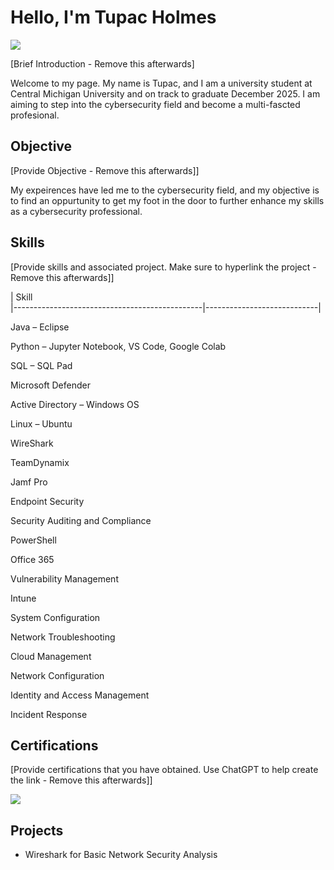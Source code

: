 # Hello, I'm Tupac Holmes
<a href="https://www.linkedin.com/in/tupacholmes/"><img src="https://img.shields.io/badge/-LinkedIn-0072b1?&style=for-the-badge&logo=linkedin&logoColor=white" /></a>

[Brief Introduction - Remove this afterwards]

Welcome to my page. My name is Tupac, and I am a university student at Central Michigan University and on track to graduate December 2025. I am aiming to step into the cybersecurity field and become a multi-fascted profesional.

## Objective
[Provide Objective - Remove this afterwards]]

My expeirences have led me to the cybersecurity field, and my objective is to find an oppurtunity to get my foot in the door to further enhance my skills as a cybersecurity professional. 
## Skills
[Provide skills and associated project. Make sure to hyperlink the project - Remove this afterwards]]

| Skill                                          
|-----------------------------------------------|----------------------------|

Java – Eclipse 

Python – Jupyter Notebook, VS Code, Google Colab 

SQL – SQL Pad

Microsoft Defender 

Active Directory – Windows OS 

Linux – Ubuntu

WireShark 

TeamDynamix 

Jamf Pro

Endpoint Security 

Security Auditing and Compliance 

PowerShell

Office 365 

Vulnerability Management 

Intune

System Configuration

Network Troubleshooting 

Cloud Management

Network Configuration 

Identity and Access Management 

Incident Response



## Certifications
[Provide certifications that you have obtained. Use ChatGPT to help create the link - Remove this afterwards]]

<img src="https://img.shields.io/badge/-Security%2B-FF0000?&style=for-the-badge&logo=CompTIA&logoColor=white" />

## Projects
- Wireshark for Basic Network Security Analysis
